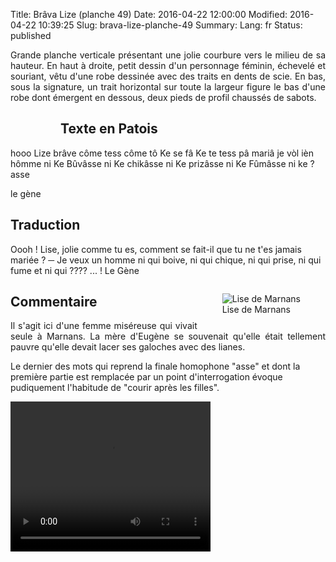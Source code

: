 Title: Brâva Lize (planche 49)
Date: 2016-04-22 12:00:00
Modified: 2016-04-22 10:39:25
Slug: brava-lize-planche-49
Summary: 
Lang: fr
Status: published

<p style="text-align:justify;">Grande planche verticale présentant une jolie courbure vers le milieu de sa hauteur.
En haut à droite, petit dessin d'un personnage féminin, échevelé et souriant, vêtu d'une robe dessinée avec des traits en dents de scie.
En bas, sous la signature, un trait horizontal sur toute la largeur figure le bas d'une robe dont émergent en dessous, deux pieds de profil chaussés de sabots.</p>

<figure class="image-block" style="float: left;">
  <img alt="" src="{static}/images/planche_49.png">
  <figcaption style="max-width: 175px"></figcaption>
</figure>


## Texte en Patois
hooo Lize brâve côme tess côme tô Ke se  fâ  Ke te tess  pâ  mariâ je  vòl  ièn hômme ni Ke Bûvâsse ni  Ke chikâsse ni Ke prizâsse ni Ke Fûmâsse ni ke  ? asse

le gène

## Traduction
Oooh !  Lise, jolie comme tu es, comment se fait-il que tu ne t'es jamais mariée ?
─  Je veux un homme ni qui boive, ni qui chique, ni qui prise, ni qui fume  et ni qui ???? ... !
Le Gène

<figure class="image-block" style="float: right;">
  <img alt="Lise de Marnans" src="{static}/images/planche_49_detail_dessin.png">
  <figcaption style="max-width: 281px">Lise de Marnans</figcaption>
</figure>


## Commentaire
<p style="text-align:justify;">Il s'agit ici d'une femme miséreuse qui vivait seule à Marnans. La mère d'Eugène se souvenait qu'elle était tellement pauvre qu'elle devait lacer ses galoches avec des lianes.

Le dernier des mots qui reprend la finale homophone "asse" et dont la première partie est remplacée par un point d'interrogation évoque pudiquement l'habitude de "courir après les filles".</p>





<video width="320" height="240" controls>
  <source src="{static}/videos/video_49.mp4" type="video/mp4">
</video>
